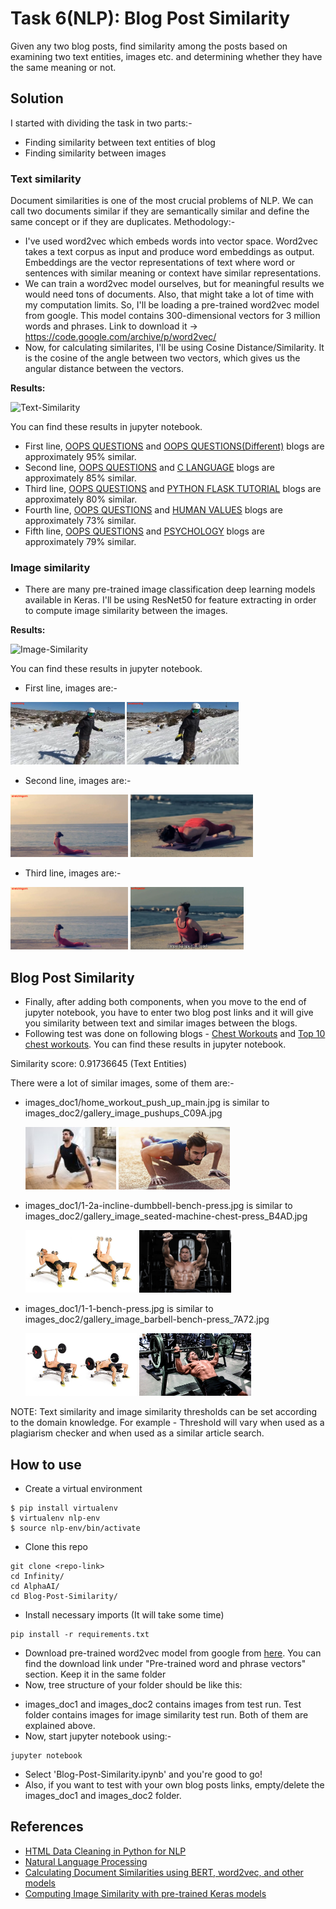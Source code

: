 # Task 6(NLP): Blog Post Similarity

Given any two blog posts, find similarity among the posts based on examining two text entities, images etc. and determining whether they have the same meaning or not. 

## Solution

I started with dividing the task in two parts:-
 - Finding similarity between text entities of blog
 - Finding similarity between images 
 
### Text similarity
Document similarities is one of the most crucial problems of NLP. We can call two documents similar if they are semantically similar and define the same concept or if they are duplicates. 
Methodology:-
- I've used word2vec which embeds words into vector space. Word2vec takes a text corpus as input and produce word embeddings as output. Embeddings are the vector representations of text where word or sentences with similar meaning or context have similar representations.
- We can train a word2vec model ourselves, but for meaningful results we would need tons of documents. Also, that might take a lot of time with my computation limits. So, I'll be loading a pre-trained word2vec model from google. This model contains 300-dimensional vectors for 3 million words and phrases. Link to download it -> https://code.google.com/archive/p/word2vec/
- Now, for calculating similarites, I'll be using Cosine Distance/Similarity. It is the cosine of the angle between two vectors, which gives us the angular distance between the vectors.

**Results:**

![Text-Similarity](https://user-images.githubusercontent.com/47852407/117283955-f50ab300-ae83-11eb-85f4-3fe43b3c650b.png)

You can find these results in jupyter notebook.
- First line, [OOPS QUESTIONS](https://www.mygreatlearning.com/blog/oops-interview-questions/) and [OOPS QUESTIONS(Different)](https://career.guru99.com/top-50-oops-interview-questions/) blogs are approximately 95% similar.
- Second line, [OOPS QUESTIONS](https://www.mygreatlearning.com/blog/oops-interview-questions/) and [C LANGUAGE](https://www.upgrad.com/blog/c-interview-questions-answers/) blogs are approximately 85% similar.
- Third line, [OOPS QUESTIONS](https://www.mygreatlearning.com/blog/oops-interview-questions/) and [PYTHON FLASK TUTORIAL](https://dev.to/gajesh/the-complete-flask-beginner-tutorial-124i) blogs are approximately 80% similar.
- Fourth line, [OOPS QUESTIONS](https://www.mygreatlearning.com/blog/oops-interview-questions/) and [HUMAN VALUES](https://stellamaryscoe.edu.in/human-values-ethics.php) blogs are approximately 73% similar.
- Fifth line, [OOPS QUESTIONS](https://www.mygreatlearning.com/blog/oops-interview-questions/) and [PSYCHOLOGY](https://www.verywellmind.com/psychology-4014660) blogs are approximately 79% similar.
 
### Image similarity
- There are many pre-trained image classification deep learning models available in Keras. I'll be using ResNet50 for feature extracting in order to compute image similarity between the images.

**Results:**

![Image-Similarity](https://user-images.githubusercontent.com/47852407/117286068-5c296700-ae86-11eb-90e7-09b1c47deac6.png)

You can find these results in jupyter notebook.
- First line, images are:-

<img src="Test/images_doc1/doc1_1.png"  height="100">
<img src="Test/images_doc2/doc2_4.png"  height="100">

- Second line, images are:-

<img src="Test/images_doc1/doc1_3.png"  height="100">
<img src="Test/images_doc2/doc2_3.png"  height="100">

- Third line, images are:-

<img src="Test/images_doc1/doc1_3.png"  height="100">
<img src="Test/images_doc2/doc2_2.png"  height="100">


## **Blog Post Similarity**
- Finally, after adding both components, when you move to the end of jupyter notebook, you have to enter two blog post links and it will give you similarity between text and similar images between the blogs.
- Following test was done on following blogs - [Chest Workouts](https://www.coachmag.co.uk/workouts/chest-workouts) and [Top 10 chest workouts](https://fitpass.co.in/blog/top-10-chest-exercises-for-men). You can find these results in jupyter notebook.

Similarity score:  0.91736645 (Text Entities)

There were a lot of similar images, some of them are:-

- images_doc1/home_workout_push_up_main.jpg is similar to images_doc2/gallery_image_pushups_C09A.jpg

    <img src="images_doc1/home_workout_push_up_main.jpg"  height="100">
    <img src="images_doc2/gallery_image_pushups_C09A.jpg"  height="100">

- images_doc1/1-2a-incline-dumbbell-bench-press.jpg is similar to images_doc2/gallery_image_seated-machine-chest-press_B4AD.jpg

    <img src="images_doc1/1-2a-incline-dumbbell-bench-press.jpg"  height="100">
    <img src="images_doc2/gallery_image_seated-machine-chest-press_B4AD.jpg"  height="100">

- images_doc1/1-1-bench-press.jpg is similar to images_doc2/gallery_image_barbell-bench-press_7A72.jpg

    <img src="images_doc1/1-1-bench-press.jpg"  height="100">
    <img src="images_doc2/gallery_image_barbell-bench-press_7A72.jpg"  height="100">

NOTE: Text similarity and image similarity thresholds can be set according to the domain knowledge. For example - Threshold will vary when used as a plagiarism checker and when used as a similar article search.

## How to use

- Create a virtual environment
```
$ pip install virtualenv
$ virtualenv nlp-env
$ source nlp-env/bin/activate
```
- Clone this repo
```
git clone <repo-link>
cd Infinity/
cd AlphaAI/
cd Blog-Post-Similarity/
```
- Install necessary imports (It will take some time)
```
pip install -r requirements.txt
```
- Download pre-trained word2vec model from google from [here](https://code.google.com/archive/p/word2vec/). You can find the download link under "Pre-trained word and phrase vectors" section. Keep it in the same folder
- Now, tree structure of your folder should be like this:

<tree pic>

- images_doc1 and images_doc2 contains images from test run. Test folder contains images for image similarity test run. Both of them are explained above.
- Now, start jupyter notebook using:-
```
jupyter notebook
```
- Select 'Blog-Post-Similarity.ipynb' and you're good to go!
- Also, if you want to test with your own blog posts links, empty/delete the images_doc1 and images_doc2 folder.

## References

- [HTML Data Cleaning in Python for NLP](https://towardsdatascience.com/website-data-cleaning-in-python-for-nlp-dda282a7a871)
- [Natural Language Processing](https://towardsdatascience.com/natural-language-processing-a1496244c15c)
- [Calculating Document Similarities using BERT, word2vec, and other models](https://towardsdatascience.com/calculating-document-similarities-using-bert-and-other-models-b2c1a29c9630)
- [Computing Image Similarity with pre-trained Keras models](https://medium.com/@salmariazi/computing-image-similarity-with-pre-trained-keras-models-3959d3b94eca)
